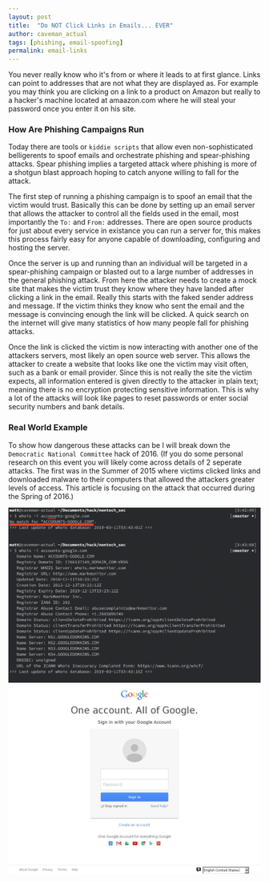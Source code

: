 ```yaml
---
layout: post
title:  "Do NOT Click Links in Emails... EVER"
author: caveman_actual
tags: [phishing, email-spoofing]
permalink: email-links
---
```


You never really know who it's from or where it leads to at first glance.  Links can point to
addresses that are not what they are displayed as.  For example you may think you are clicking on a
link to a product on Amazon but really to a hacker's machine located at amaazon.com where he will
steal your password once you enter it on his site.

### How Are Phishing Campaigns Run
Today there are tools or `kiddie scripts` that allow even non-sophisticated belligerents to spoof
emails and orchestrate phishing and spear-phishing attacks.  Spear phishing implies a targeted
attack where phishing is more of a shotgun blast approach hoping to catch anyone willing to fall for
the attack.

The first step of running a phishing campaign is to spoof an email that the victim would trust.
Basically this can be done by setting up an email server that allows the attacker to control all the
fields used in the email, most importantly the `To:` and `From:` addresses.  There are open source
products for just about every service in existance you can run a server for, this makes this process
fairly easy for anyone capable of downloading, configuring and hosting the server.

Once the server is up and running than an individual will be targeted in a spear-phishing campaign
or blasted out to a large number of addresses in the general phishing attack.  From here the
attacker needs to create a mock site that makes the victim trust they know where they have landed
after clicking a link in the email.  Really this starts with the faked sender address and message.
If the victim thinks they know who sent the email and the message is convincing enough the link will
be clicked.  A quick search on the internet will give many statistics of how many people fall for
phishing attacks.

Once the link is clicked the victim is now interacting with another one of the attackers servers,
most likely an open source web server.  This allows the attacker to create a website that looks like
one the victim may visit often, such as a bank or email provider.  Since this is not really the site
the victim expects, all information entered is given directly to the attacker in plain text; meaning
there is no encryption protecting sensitive information.  This is why a lot of the attacks will look
like pages to reset passwords or enter social security numbers and bank details.

### Real World Example
To show how dangerous these attacks can be I will break down the `Democratic National Committee`
hack of 2016. (If you do some personal research on this event you will likely come across details of
2 seperate attacks.  The first was in the Summer of 2015 where victims clicked links and downloaded 
malware to their computers that allowed the attackers greater levels of access.  This article is 
focusing on the attack that occurred during the Spring of 2016.) 

![Whois Lookup Showing Attacker Web Server](/assets/images/email_links/whois_lookup.png)
![Google Password Reset Attacker Page](/assets/images/email_links/dnc_hack.png)
